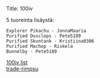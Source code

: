 Title: 100iv

5 tuoreinta lisäystä:

    Explorer Pikachu - JonnaMaaria
    Purified Dusclops - Pete5189 
    Purified Skuntank - Kristiina0306
    Purified Machop - Riskela
    Bunnelby - Pete5189

[100iv list](static/content/release_order_100ivlist.txt)  
[trade-rimpsu](static/content/trade_string.txt)  

